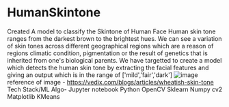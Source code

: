 # HumanSkintone
Created A model to classify the Skintone of Human Face
Human skin tone ranges from the darkest brown to the brightest hues. We can see a variation of skin tones across different geographical regions which are a reason of regions climatic condition, pigmentation or the result of genetics that is inherited from one's biological parents.
We have targetted to create a model which detects the human skin tone by extracting the facial features and giving an output which is in the range of ['mild','fair','dark']
![image](https://user-images.githubusercontent.com/84274736/143727590-3e98896f-38a0-4012-b7be-466c9391bebb.png)
reference of image - https://vedix.com/blogs/articles/wheatish-skin-tone
Tech Stack/ML Algo-
Jupyter notebook
Python
OpenCV
Sklearn
Numpy
cv2
Matplotlib
KMeans
